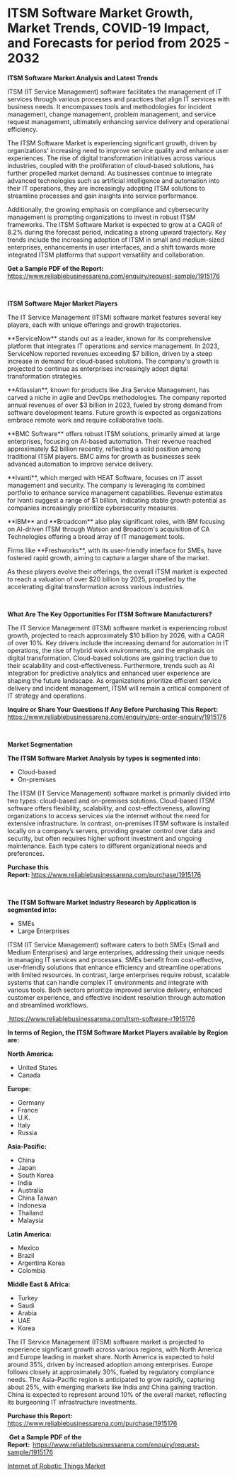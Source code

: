 <p><h1>ITSM Software Market Growth, Market Trends, COVID-19 Impact, and Forecasts for period from 2025 - 2032</h1></p><p><strong>ITSM Software Market Analysis and Latest Trends</strong></p>
<p><p>ITSM (IT Service Management) software facilitates the management of IT services through various processes and practices that align IT services with business needs. It encompasses tools and methodologies for incident management, change management, problem management, and service request management, ultimately enhancing service delivery and operational efficiency.</p><p>The ITSM Software Market is experiencing significant growth, driven by organizations' increasing need to improve service quality and enhance user experiences. The rise of digital transformation initiatives across various industries, coupled with the proliferation of cloud-based solutions, has further propelled market demand. As businesses continue to integrate advanced technologies such as artificial intelligence and automation into their IT operations, they are increasingly adopting ITSM solutions to streamline processes and gain insights into service performance.</p><p>Additionally, the growing emphasis on compliance and cybersecurity management is prompting organizations to invest in robust ITSM frameworks. The ITSM Software Market is expected to grow at a CAGR of 8.2% during the forecast period, indicating a strong upward trajectory. Key trends include the increasing adoption of ITSM in small and medium-sized enterprises, enhancements in user interfaces, and a shift towards more integrated ITSM platforms that support versatility and collaboration.</p></p>
<p><strong>Get a Sample PDF of the Report:&nbsp;</strong> <a href="https://www.reliablebusinessarena.com/enquiry/request-sample/1915176?utm_campaign=2095&utm_medium=2&utm_source=Github&utm_content=ia&utm_term=10032025&utm_id=itsm-software">https://www.reliablebusinessarena.com/enquiry/request-sample/1915176</a></p>
<p>&nbsp;</p>
<p><strong>ITSM Software Major Market Players</strong></p>
<p><p>The IT Service Management (ITSM) software market features several key players, each with unique offerings and growth trajectories. </p><p>**ServiceNow** stands out as a leader, known for its comprehensive platform that integrates IT operations and service management. In 2023, ServiceNow reported revenues exceeding $7 billion, driven by a steep increase in demand for cloud-based solutions. The company's growth is projected to continue as enterprises increasingly adopt digital transformation strategies.</p><p>**Atlassian**, known for products like Jira Service Management, has carved a niche in agile and DevOps methodologies. The company reported annual revenues of over $3 billion in 2023, fueled by strong demand from software development teams. Future growth is expected as organizations embrace remote work and require collaborative tools.</p><p>**BMC Software** offers robust ITSM solutions, primarily aimed at large enterprises, focusing on AI-based automation. Their revenue reached approximately $2 billion recently, reflecting a solid position among traditional ITSM players. BMC aims for growth as businesses seek advanced automation to improve service delivery.</p><p>**Ivanti**, which merged with HEAT Software, focuses on IT asset management and security. The company is leveraging its combined portfolio to enhance service management capabilities. Revenue estimates for Ivanti suggest a range of $1 billion, indicating stable growth potential as companies increasingly prioritize cybersecurity measures.</p><p>**IBM** and **Broadcom** also play significant roles, with IBM focusing on AI-driven ITSM through Watson and Broadcom's acquisition of CA Technologies offering a broad array of IT management tools. </p><p>Firms like **Freshworks**, with its user-friendly interface for SMEs, have fostered rapid growth, aiming to capture a larger share of the market.</p><p>As these players evolve their offerings, the overall ITSM market is expected to reach a valuation of over $20 billion by 2025, propelled by the accelerating digital transformation across various industries.</p></p>
<p>&nbsp;</p>
<p><strong>What Are The Key Opportunities For ITSM Software Manufacturers?</strong></p>
<p><p>The IT Service Management (ITSM) software market is experiencing robust growth, projected to reach approximately $10 billion by 2026, with a CAGR of over 10%. Key drivers include the increasing demand for automation in IT operations, the rise of hybrid work environments, and the emphasis on digital transformation. Cloud-based solutions are gaining traction due to their scalability and cost-effectiveness. Furthermore, trends such as AI integration for predictive analytics and enhanced user experience are shaping the future landscape. As organizations prioritize efficient service delivery and incident management, ITSM will remain a critical component of IT strategy and operations.</p></p>
<p><strong>Inquire or Share Your Questions If Any Before Purchasing This Report:</strong> <a href="https://www.reliablebusinessarena.com/enquiry/pre-order-enquiry/1915176?utm_campaign=2095&utm_medium=2&utm_source=Github&utm_content=ia&utm_term=10032025&utm_id=itsm-software">https://www.reliablebusinessarena.com/enquiry/pre-order-enquiry/1915176</a></p>
<p>&nbsp;</p>
<p><strong>Market Segmentation</strong></p>
<p><strong>The ITSM Software Market Analysis by types is segmented into:</strong></p>
<p><ul><li>Cloud-based</li><li>On-premises</li></ul></p>
<p><p>The ITSM (IT Service Management) software market is primarily divided into two types: cloud-based and on-premises solutions. Cloud-based ITSM software offers flexibility, scalability, and cost-effectiveness, allowing organizations to access services via the internet without the need for extensive infrastructure. In contrast, on-premises ITSM software is installed locally on a company’s servers, providing greater control over data and security, but often requires higher upfront investment and ongoing maintenance. Each type caters to different organizational needs and preferences.</p></p>
<p><strong>Purchase this Report:&nbsp;</strong><a href="https://www.reliablebusinessarena.com/purchase/1915176?utm_campaign=2095&utm_medium=2&utm_source=Github&utm_content=ia&utm_term=10032025&utm_id=itsm-software">https://www.reliablebusinessarena.com/purchase/1915176</a></p>
<p>&nbsp;</p>
<p><strong>The ITSM Software Market Industry Research by Application is segmented into:</strong></p>
<p><ul><li>SMEs</li><li>Large Enterprises</li></ul></p>
<p><p>ITSM (IT Service Management) software caters to both SMEs (Small and Medium Enterprises) and large enterprises, addressing their unique needs in managing IT services and processes. SMEs benefit from cost-effective, user-friendly solutions that enhance efficiency and streamline operations with limited resources. In contrast, large enterprises require robust, scalable systems that can handle complex IT environments and integrate with various tools. Both sectors prioritize improved service delivery, enhanced customer experience, and effective incident resolution through automation and streamlined workflows.</p></p>
<p><a href="https://www.reliablebusinessarena.com/itsm-software-r1915176?utm_campaign=2095&utm_medium=2&utm_source=Github&utm_content=ia&utm_term=10032025&utm_id=itsm-software">&nbsp;https://www.reliablebusinessarena.com/itsm-software-r1915176</a></p>
<p><strong>In terms of Region, the ITSM Software Market Players available by Region are:</strong></p>
<p>
    <p> <strong> North America: </strong>
        <ul>
            <li>United States</li>
            <li>Canada</li>
        </ul>
        </p> 
    <p> <strong> Europe: </strong>
        <ul>
            <li>Germany</li>
            <li>France</li>
            <li>U.K.</li>
            <li>Italy</li>
            <li>Russia</li>
        </ul>
        </p> 
    <p> <strong> Asia-Pacific: </strong>
        <ul>
            <li>China</li>
            <li>Japan</li>
            <li>South Korea</li>
            <li>India</li>
            <li>Australia</li>
            <li>China Taiwan</li>
            <li>Indonesia</li>
            <li>Thailand</li>
            <li>Malaysia</li>
        </ul>
        </p> 
    <p> <strong> Latin America: </strong>
        <ul>
            <li>Mexico</li>
            <li>Brazil</li>
            <li>Argentina Korea</li>
            <li>Colombia</li>
        </ul>
        </p> 
    <p> <strong> Middle East & Africa: </strong>
        <ul>
            <li>Turkey</li>
            <li>Saudi</li>
            <li>Arabia</li>
            <li>UAE</li>
            <li>Korea</li>
        </ul>
    </p>
    </p>
<p><p>The IT Service Management (ITSM) software market is projected to experience significant growth across various regions, with North America and Europe leading in market share. North America is expected to hold around 35%, driven by increased adoption among enterprises. Europe follows closely at approximately 30%, fueled by regulatory compliance needs. The Asia-Pacific region is anticipated to grow rapidly, capturing about 25%, with emerging markets like India and China gaining traction. China is expected to represent around 10% of the overall market, reflecting its burgeoning IT infrastructure investments.</p></p>
<p><strong>Purchase this Report: </strong><a href="https://www.reliablebusinessarena.com/purchase/1915176?utm_campaign=2095&utm_medium=2&utm_source=Github&utm_content=ia&utm_term=10032025&utm_id=itsm-software">https://www.reliablebusinessarena.com/purchase/1915176</a></p>
<p>&nbsp;<strong>Get a Sample PDF of the Report:&nbsp;&nbsp;</strong><a href="https://www.reliablebusinessarena.com/enquiry/request-sample/1915176?utm_campaign=2095&utm_medium=2&utm_source=Github&utm_content=ia&utm_term=10032025&utm_id=itsm-software">https://www.reliablebusinessarena.com/enquiry/request-sample/1915176</a></p>
<p><strong></strong></p>
<p><p><a href="https://github.com/gulaimolin/Market-Research-Report-List-7/blob/main/internet-of-robotic-things-market.md?utm_campaign=2095&utm_medium=2&utm_source=Github&utm_content=ia&utm_term=10032025&utm_id=itsm-software">Internet of Robotic Things Market</a></p></p>